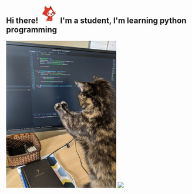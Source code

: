 ## Hi there! <img src="https://github.com/VladaPolonskaya/-.-hi/blob/main/free-sticker-hi-7075181.png" alt = "the unlimited" width=50>  I'm a student, I'm learning python programming 

<img src="https://github.com/VladaPolonskaya/-/blob/main/1680554971_animals-pibig-info-p-kot-programmist-zhivotnie-krasivo-8.jpg" alt = "the unlimited" width=300>

<img src="https://img.shields.io/badge/py-python-blue?style=plastic">



